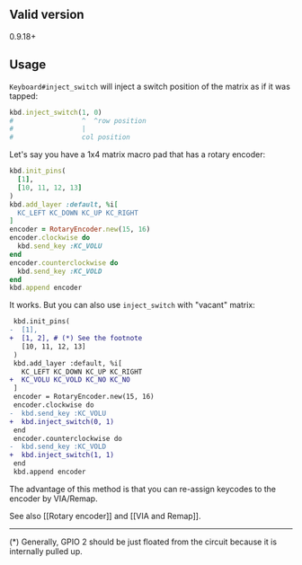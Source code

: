 ## Valid version

0.9.18+

## Usage

`Keyboard#inject_switch` will inject a switch position of the matrix as if it was tapped:

```ruby
kbd.inject_switch(1, 0)
#                 ^  ^row position
#                 |
#                 col position
```

Let's say you have a 1x4 matrix macro pad that has a rotary encoder:

```ruby
kbd.init_pins(
  [1],
  [10, 11, 12, 13]
)
kbd.add_layer :default, %i[
  KC_LEFT KC_DOWN KC_UP KC_RIGHT
]
encoder = RotaryEncoder.new(15, 16)
encoder.clockwise do
  kbd.send_key :KC_VOLU
end
encoder.counterclockwise do
  kbd.send_key :KC_VOLD
end
kbd.append encoder
```

It works. But you can also use `inject_switch` with "vacant" matrix:

```diff
 kbd.init_pins(
-  [1],
+  [1, 2], # (*) See the footnote
   [10, 11, 12, 13]
 )
 kbd.add_layer :default, %i[
   KC_LEFT KC_DOWN KC_UP KC_RIGHT
+  KC_VOLU KC_VOLD KC_NO KC_NO
 ]
 encoder = RotaryEncoder.new(15, 16)
 encoder.clockwise do
-  kbd.send_key :KC_VOLU
+  kbd.inject_switch(0, 1)
 end
 encoder.counterclockwise do
-  kbd.send_key :KC_VOLD
+  kbd.inject_switch(1, 1)
 end
 kbd.append encoder
```

The advantage of this method is that you can re-assign keycodes to the encoder by VIA/Remap.

See also [[Rotary encoder]] and [[VIA and Remap]].

----

(*) Generally, GPIO 2 should be just floated from the circuit because it is internally pulled up.

